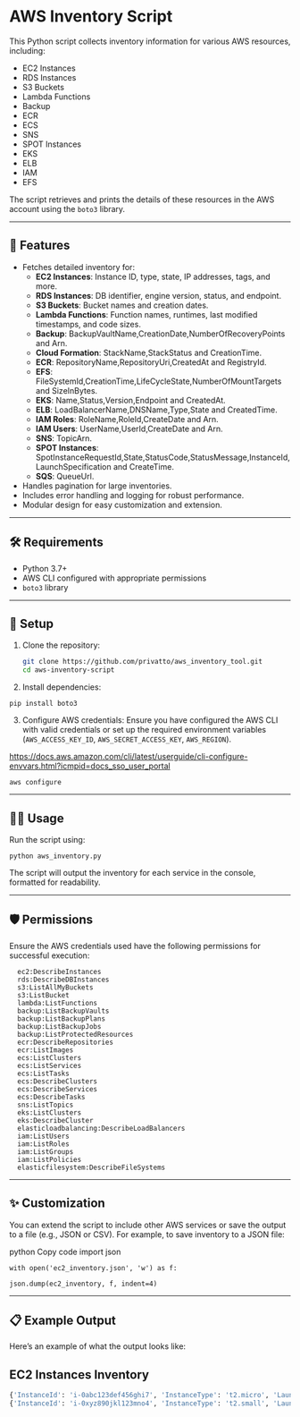 # AWS Inventory Script

This Python script collects inventory information for various AWS resources, including:

- EC2 Instances
- RDS Instances
- S3 Buckets
- Lambda Functions
- Backup
- ECR
- ECS
- SNS
- SPOT Instances
- EKS
- ELB
- IAM
- EFS

The script retrieves and prints the details of these resources in the AWS account using the `boto3` library.

---

## 🚀 Features

- Fetches detailed inventory for:
  - **EC2 Instances**: Instance ID, type, state, IP addresses, tags, and more.
  - **RDS Instances**: DB identifier, engine version, status, and endpoint.
  - **S3 Buckets**: Bucket names and creation dates.
  - **Lambda Functions**: Function names, runtimes, last modified timestamps, and code sizes.
  - **Backup**: BackupVaultName,CreationDate,NumberOfRecoveryPoints and Arn.
  - **Cloud Formation**: StackName,StackStatus and CreationTime.
  - **ECR**: RepositoryName,RepositoryUri,CreatedAt and RegistryId.
  - **EFS**: FileSystemId,CreationTime,LifeCycleState,NumberOfMountTargets and SizeInBytes.
  - **EKS**: Name,Status,Version,Endpoint and CreatedAt.
  - **ELB**: LoadBalancerName,DNSName,Type,State and CreatedTime.
  - **IAM Roles**: RoleName,RoleId,CreateDate and Arn.
  - **IAM Users**: UserName,UserId,CreateDate and Arn.
  - **SNS**: TopicArn.
  - **SPOT Instances**: SpotInstanceRequestId,State,StatusCode,StatusMessage,InstanceId,LaunchSpecification and CreateTime.
  - **SQS**: QueueUrl.
- Handles pagination for large inventories.
- Includes error handling and logging for robust performance.
- Modular design for easy customization and extension.

---

## 🛠 Requirements

- Python 3.7+
- AWS CLI configured with appropriate permissions
- `boto3` library

---

## 🔧 Setup

1. Clone the repository:

   ```bash
   git clone https://github.com/privatto/aws_inventory_tool.git
   cd aws-inventory-script
   
2. Install dependencies:

`pip install boto3`

3. Configure AWS credentials: Ensure you have configured the AWS CLI with valid credentials or set up the required environment variables (`AWS_ACCESS_KEY_ID`, `AWS_SECRET_ACCESS_KEY`, `AWS_REGION`).

https://docs.aws.amazon.com/cli/latest/userguide/cli-configure-envvars.html?icmpid=docs_sso_user_portal

`aws configure`

---

## 🏃‍♂️ Usage

Run the script using:

`python aws_inventory.py`

The script will output the inventory for each service in the console, formatted for readability.

---

## 🛡 Permissions
Ensure the AWS credentials used have the following permissions for successful execution:

      ec2:DescribeInstances
      rds:DescribeDBInstances
      s3:ListAllMyBuckets
      s3:ListBucket
      lambda:ListFunctions
      backup:ListBackupVaults
      backup:ListBackupPlans
      backup:ListBackupJobs
      backup:ListProtectedResources
      ecr:DescribeRepositories
      ecr:ListImages
      ecs:ListClusters
      ecs:ListServices
      ecs:ListTasks
      ecs:DescribeClusters
      ecs:DescribeServices
      ecs:DescribeTasks
      sns:ListTopics
      eks:ListClusters
      eks:DescribeCluster
      elasticloadbalancing:DescribeLoadBalancers
      iam:ListUsers
      iam:ListRoles
      iam:ListGroups
      iam:ListPolicies
      elasticfilesystem:DescribeFileSystems

---
## ✨ Customization
You can extend the script to include other AWS services or save the output to a file (e.g., JSON or CSV). For example, to save inventory to a JSON file:

python
Copy code
import json

`with open('ec2_inventory.json', 'w') as f:`

   `json.dump(ec2_inventory, f, indent=4)`

---

## 📋 Example Output

Here’s an example of what the output looks like:

## EC2 Instances Inventory

   ```bash
{'InstanceId': 'i-0abc123def456ghi7', 'InstanceType': 't2.micro', 'LaunchTime': '2023-11-21 10:15:42', 'State': 'running', 'PrivateIpAddress': '10.0.0.1', 'PublicIpAddress': '54.210.123.45', 'Name': 'WebServer1'}
{'InstanceId': 'i-0xyz890jkl123mno4', 'InstanceType': 't2.small', 'LaunchTime': '2023-10-15 08:30:12', 'State': 'stopped', 'PrivateIpAddress': '10.0.0.2', 'PublicIpAddress': 'N/A', 'Name': 'DatabaseServer'}
